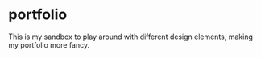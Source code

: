 # portfolio

This is my sandbox to play around with different design elements, making my portfolio more fancy.
